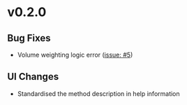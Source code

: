 # v0.2.0
## Bug Fixes
- Volume weighting logic error ([issue: #5](https://github.com/kerrigoon/bader-rs/issues/5))
## UI Changes
- Standardised the method description in help information
